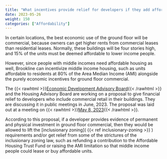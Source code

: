 ```yaml
---
title: "What incentives provide relief for developers if they add affordable housing to their buildings?"
date: 2023-05-26
weight: 150
categories: ["Affordability"]
---
```

In certain locations, the best economic use of the ground floor will be commercial, because owners can get higher rents from commercial leases than residential leases. 
Normally, these buildings will be four stories high, and 15% of the units must be deemed affordable to lower income people.

However, since people with middle incomes need affordable housing as well, Brookline can incentivize middle income housing, such as units affordable to residents at 80% of the Area Median Income (AMI) alongside the purely economic incentives for ground floor commercial.

The {{< rawhtml >}}<a href="https://www.brooklinema.gov/493/Economic-Development-Advisory-Board" target="_new">Economic Development Advisory Board</a>{{< /rawhtml >}} and the Housing Advisory Board are working on a proposal to give financial relief to developers who include commercial retail in their buildings. They are discussing it in public meetings in June, 2023. The proposal was laid out at a meeting on {{< rawhtml >}}<a href="https://www.brooklinema.gov/DocumentCenter/View/41475/EDAB-0508-2023" target="_new">May 8, 2023</a>{{< /rawhtml >}}.

According to this proposal, if a developer provides evidence of permanent and physical investment in ground floor commercial, then they would be allowed to lift the [inclusionary zoning]( {{< ref inclusionary-zoning >}} )  requirements and/or get relief from some of the strictures of the inclusionary zoning law, such as refunding a contribution to the Affordable Housing Trust Fund or raising the AMI limitation so that middle income people could lease or buy affordable units.
